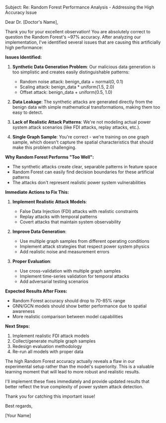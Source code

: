 Subject: Re: Random Forest Performance Analysis - Addressing the High Accuracy Issue

Dear Dr. [Doctor's Name],

Thank you for your excellent observation! You are absolutely correct to question the Random Forest's ~97% accuracy. After analyzing our implementation, I've identified several issues that are causing this artificially high performance:

**Issues Identified:**

1. **Synthetic Data Generation Problem**: Our malicious data generation is too simplistic and creates easily distinguishable patterns:
   - Random noise attack: benign_data + normal(0, 0.1)
   - Scaling attack: benign_data * uniform(1.5, 2.0)
   - Offset attack: benign_data + uniform(0.5, 1.0)

2. **Data Leakage**: The synthetic attacks are generated directly from the benign data with simple mathematical transformations, making them too easy to detect.

3. **Lack of Realistic Attack Patterns**: We're not modeling actual power system attack scenarios (like FDI attacks, replay attacks, etc.).

4. **Single Graph Sample**: You're correct - we're training on one graph sample, which doesn't capture the spatial characteristics that should make this problem challenging.

**Why Random Forest Performs "Too Well":**
- The synthetic attacks create clear, separable patterns in feature space
- Random Forest can easily find decision boundaries for these artificial patterns
- The attacks don't represent realistic power system vulnerabilities

**Immediate Actions to Fix This:**

1. **Implement Realistic Attack Models**:
   - False Data Injection (FDI) attacks with realistic constraints
   - Replay attacks with temporal patterns
   - Covert attacks that maintain system observability

2. **Improve Data Generation**:
   - Use multiple graph samples from different operating conditions
   - Implement attack strategies that respect power system physics
   - Add realistic noise and measurement errors

3. **Proper Evaluation**:
   - Use cross-validation with multiple graph samples
   - Implement time-series validation for temporal attacks
   - Add adversarial testing scenarios

**Expected Results After Fixes:**
- Random Forest accuracy should drop to 70-85% range
- GNN/GCN models should show better performance due to spatial awareness
- More realistic comparison between model capabilities

**Next Steps:**
1. Implement realistic FDI attack models
2. Collect/generate multiple graph samples
3. Redesign evaluation methodology
4. Re-run all models with proper data

The high Random Forest accuracy actually reveals a flaw in our experimental setup rather than the model's superiority. This is a valuable learning moment that will lead to more robust and realistic results.

I'll implement these fixes immediately and provide updated results that better reflect the true complexity of power system attack detection.

Thank you for catching this important issue!

Best regards,

[Your Name] 
